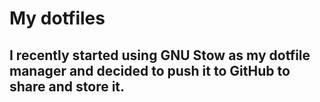 # My dotfiles
## I recently started using **GNU Stow** as my dotfile manager and decided to push it to GitHub to share and store it.
